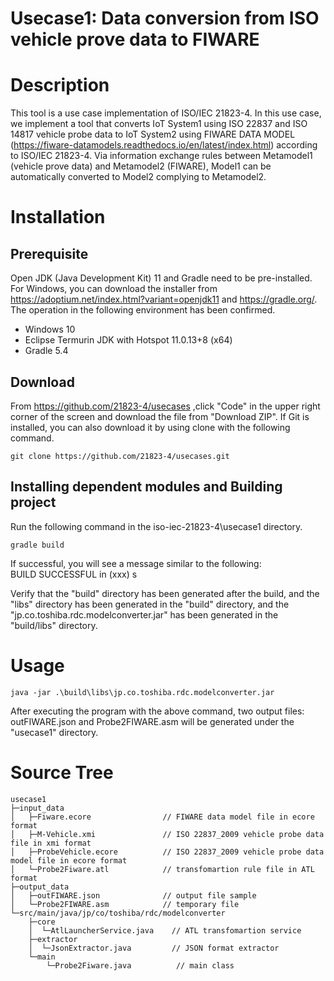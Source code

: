 # Usecase1: Data conversion from ISO vehicle prove data to FIWARE

# Description
This tool is a use case implementation of ISO/IEC 21823-4. 
In this use case, we implement a tool that converts IoT System1 using ISO 22837 
and ISO 14817 vehicle probe data to IoT System2 using FIWARE DATA MODEL (https://fiware-datamodels.readthedocs.io/en/latest/index.html) according to ISO/IEC 21823-4.
Via information exchange rules between Metamodel1 (vehicle prove data) and Metamodel2 (FIWARE),
Model1 can be automatically converted to Model2 complying to Metamodel2. 

# Installation
## Prerequisite
Open JDK (Java Development Kit) 11 and Gradle need to be pre-installed. 
For Windows, you can download the installer from https://adoptium.net/index.html?variant=openjdk11 and https://gradle.org/.
The operation in the following environment has been confirmed.
- Windows 10
- Eclipse Termurin JDK with Hotspot 11.0.13+8 (x64)
- Gradle 5.4

## Download
From https://github.com/21823-4/usecases ,click "Code" in the upper right corner of the screen and download the file from "Download ZIP".
If Git is installed, you can also download it by using clone with the following command.

```
git clone https://github.com/21823-4/usecases.git
```

## Installing dependent modules and Building project
Run the following command in the iso-iec-21823-4\usecase1 directory.
```
gradle build
```

If successful, you will see a message similar to the following:<br>
BUILD SUCCESSFUL in (xxx) s

Verify that the "build" directory has been generated after the build, and the "libs" directory has been generated in the "build" directory,
and the "jp.co.toshiba.rdc.modelconverter.jar" has been generated in the "build/libs" directory.

# Usage
```
java -jar .\build\libs\jp.co.toshiba.rdc.modelconverter.jar
```

After executing the program with the above command, two output files: outFIWARE.json and Probe2FIWARE.asm will be generated under the "usecase1" directory. 

# Source Tree

```
usecase1
├─input_data
│   ├─Fiware.ecore                // FIWARE data model file in ecore format
│   ├─M-Vehicle.xmi               // ISO 22837_2009 vehicle probe data file in xmi format
│   ├─ProbeVehicle.ecore          // ISO 22837_2009 vehicle probe data model file in ecore format
│   └─Probe2Fiware.atl            // transfomartion rule file in ATL format
├─output_data
│   ├─outFIWARE.json              // output file sample
│   └─Probe2FIWARE.asm            // temporary file 
└─src/main/java/jp/co/toshiba/rdc/modelconverter
    ├─core
    │  └─AtlLauncherService.java    // ATL transfomartion service
    ├─extractor
    │  └─JsonExtractor.java         // JSON format extractor
    └─main
        └─Probe2Fiware.java          // main class

```
